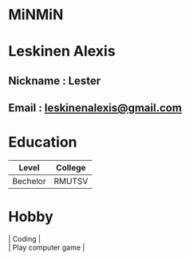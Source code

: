 # MiNMiN
# Leskinen Alexis
## Nickname : Lester
## Email : leskinenalexis@gmail.com
# Education
| Level | College |
| -------- | --------- |
| Bechelor | RMUTSV |
# Hobby
| Coding | \
| Play computer game |


